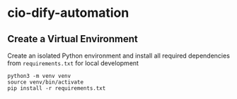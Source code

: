 # cio-dify-automation

## Create a Virtual Environment

Create an isolated Python environment and install all required dependencies from `requirements.txt` for local development

```
python3 -m venv venv
source venv/bin/activate
pip install -r requirements.txt
```
